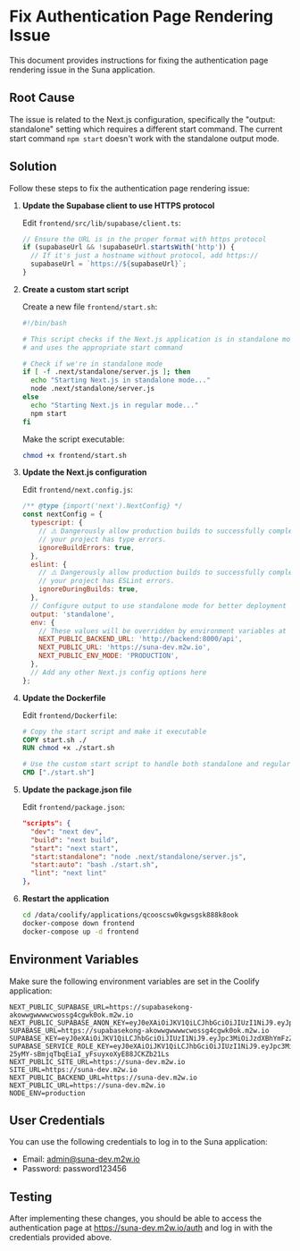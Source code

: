 # Fix Authentication Page Rendering Issue

This document provides instructions for fixing the authentication page rendering issue in the Suna application.

## Root Cause

The issue is related to the Next.js configuration, specifically the "output: standalone" setting which requires a different start command. The current start command `npm start` doesn't work with the standalone output mode.

## Solution

Follow these steps to fix the authentication page rendering issue:

1. **Update the Supabase client to use HTTPS protocol**

   Edit `frontend/src/lib/supabase/client.ts`:
   ```typescript
   // Ensure the URL is in the proper format with https protocol
   if (supabaseUrl && !supabaseUrl.startsWith('http')) {
     // If it's just a hostname without protocol, add https://
     supabaseUrl = `https://${supabaseUrl}`;
   }
   ```

2. **Create a custom start script**

   Create a new file `frontend/start.sh`:
   ```bash
   #!/bin/bash

   # This script checks if the Next.js application is in standalone mode
   # and uses the appropriate start command

   # Check if we're in standalone mode
   if [ -f .next/standalone/server.js ]; then
     echo "Starting Next.js in standalone mode..."
     node .next/standalone/server.js
   else
     echo "Starting Next.js in regular mode..."
     npm start
   fi
   ```

   Make the script executable:
   ```bash
   chmod +x frontend/start.sh
   ```

3. **Update the Next.js configuration**

   Edit `frontend/next.config.js`:
   ```javascript
   /** @type {import('next').NextConfig} */
   const nextConfig = {
     typescript: {
       // ⚠️ Dangerously allow production builds to successfully complete even if
       // your project has type errors.
       ignoreBuildErrors: true,
     },
     eslint: {
       // ⚠️ Dangerously allow production builds to successfully complete even if
       // your project has ESLint errors.
       ignoreDuringBuilds: true,
     },
     // Configure output to use standalone mode for better deployment compatibility
     output: 'standalone',
     env: {
       // These values will be overridden by environment variables at runtime
       NEXT_PUBLIC_BACKEND_URL: 'http://backend:8000/api',
       NEXT_PUBLIC_URL: 'https://suna-dev.m2w.io',
       NEXT_PUBLIC_ENV_MODE: 'PRODUCTION',
     },
     // Add any other Next.js config options here
   };
   ```

4. **Update the Dockerfile**

   Edit `frontend/Dockerfile`:
   ```dockerfile
   # Copy the start script and make it executable
   COPY start.sh ./
   RUN chmod +x ./start.sh

   # Use the custom start script to handle both standalone and regular mode
   CMD ["./start.sh"]
   ```

5. **Update the package.json file**

   Edit `frontend/package.json`:
   ```json
   "scripts": {
     "dev": "next dev",
     "build": "next build",
     "start": "next start",
     "start:standalone": "node .next/standalone/server.js",
     "start:auto": "bash ./start.sh",
     "lint": "next lint"
   },
   ```

6. **Restart the application**

   ```bash
   cd /data/coolify/applications/qcooscsw0kgwsgsk888k8ook
   docker-compose down frontend
   docker-compose up -d frontend
   ```

## Environment Variables

Make sure the following environment variables are set in the Coolify application:

```
NEXT_PUBLIC_SUPABASE_URL=https://supabasekong-akowwgwwwwcwossg4cgwk0ok.m2w.io
NEXT_PUBLIC_SUPABASE_ANON_KEY=eyJ0eXAiOiJKV1QiLCJhbGciOiJIUzI1NiJ9.eyJpc3MiOiJzdXBhYmFzZSIsImlhdCI6MTc0NjA3NzU4MCwiZXhwIjo0OTAxNzUxMTgwLCJyb2xlIjoiYW5vbiJ9.j51zQk3iB6WC6BzBOSpKgwYb2kDfIbnNNt5iCCFsLfs
SUPABASE_URL=https://supabasekong-akowwgwwwwcwossg4cgwk0ok.m2w.io
SUPABASE_KEY=eyJ0eXAiOiJKV1QiLCJhbGciOiJIUzI1NiJ9.eyJpc3MiOiJzdXBhYmFzZSIsImlhdCI6MTc0NjA3NzU4MCwiZXhwIjo0OTAxNzUxMTgwLCJyb2xlIjoiYW5vbiJ9.j51zQk3iB6WC6BzBOSpKgwYb2kDfIbnNNt5iCCFsLfs
SUPABASE_SERVICE_ROLE_KEY=eyJ0eXAiOiJKV1QiLCJhbGciOiJIUzI1NiJ9.eyJpc3MiOiJzdXBhYmFzZSIsImlhdCI6MTc0NjA3NzU4MCwiZXhwIjo0OTAxNzUxMTgwLCJyb2xlIjoic2VydmljZV9yb2xlIn0.zG-25yMY-sBmjqTbqEiaI_yFsuyxoXyE88JCKZb21Ls
NEXT_PUBLIC_SITE_URL=https://suna-dev.m2w.io
SITE_URL=https://suna-dev.m2w.io
NEXT_PUBLIC_BACKEND_URL=https://suna-dev.m2w.io
NEXT_PUBLIC_URL=https://suna-dev.m2w.io
NODE_ENV=production
```

## User Credentials

You can use the following credentials to log in to the Suna application:

- Email: admin@suna-dev.m2w.io
- Password: password123456

## Testing

After implementing these changes, you should be able to access the authentication page at https://suna-dev.m2w.io/auth and log in with the credentials provided above.
